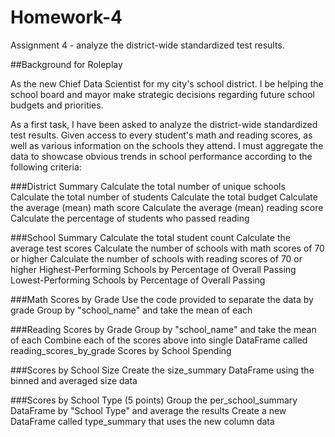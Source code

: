 # Homework-4
Assignment 4 - analyze the district-wide standardized test results.

##Background for Roleplay

As the new Chief Data Scientist for my city's school district. I be helping the school board and mayor make strategic decisions regarding future school budgets and priorities.

As a first task, I have been asked to analyze the district-wide standardized test results. Given access to every student's math and reading scores, as well as various information on the schools they attend. I must aggregate the data to showcase obvious trends in school performance according to the following criteria:

###District Summary
Calculate the total number of unique schools 
Calculate the total number of students 
Calculate the total budget 
Calculate the average (mean) math score 
Calculate the average (mean) reading score 
Calculate the percentage of students who passed reading 

###School Summary 
Calculate the total student count 
Calculate the average test scores 
Calculate the number of schools with math scores of 70 or higher 
Calculate the number of schools with reading scores of 70 or higher 
Highest-Performing Schools by Percentage of Overall Passing
Lowest-Performing Schools by Percentage of Overall Passing


###Math Scores by Grade 
Use the code provided to separate the data by grade 
Group by "school_name" and take the mean of each 


###Reading Scores by Grade 
Group by "school_name" and take the mean of each
Combine each of the scores above into single DataFrame called reading_scores_by_grade 
Scores by School Spending

###Scores by School Size 
Create the size_summary DataFrame using the binned and averaged size data

###Scores by School Type (5 points)
Group the per_school_summary DataFrame by "School Type" and average the results 
Create a new DataFrame called type_summary that uses the new column data
